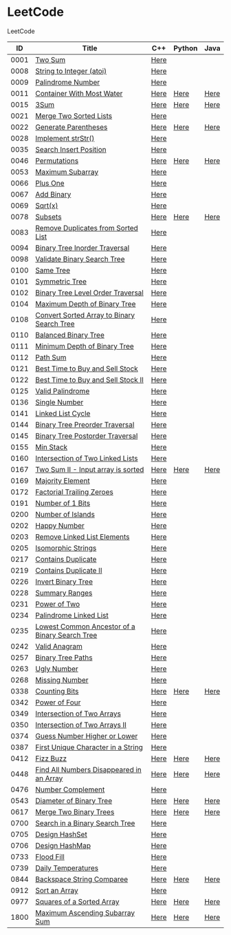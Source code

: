 # LeetCode

LeetCode

| ID   | Title                                                                                                                           | C++                                                                   | Python                                                            | Java                                                              |
| ---- | ------------------------------------------------------------------------------------------------------------------------------- | --------------------------------------------------------------------- | ----------------------------------------------------------------- | ----------------------------------------------------------------- |
| 0001 | [Two Sum](https://leetcode.com/problems/two-sum/)                                                                               | [Here](./C++/0001-two-sum.cpp)                                        |                                                                   |                                                                   |
| 0008 | [String to Integer (atoi)](https://leetcode.com/problems/string-to-integer-atoi/)                                               | [Here](./C++/0008-string-to-integer-atoi.cpp)                         |                                                                   |                                                                   |
| 0009 | [Palindrome Number](https://leetcode.com/problems/palindrome-number/)                                                           | [Here](./C++/0009-palindrome-number.cpp)                              |                                                                   |                                                                   |
| 0011 | [Container With Most Water](https://leetcode.com/problems/container-with-most-water/)                                           | [Here](./C++/0011-container-with-most-water.cpp)                      | [Here](./Python/0011-container-with-most-water.py)                | [Here](./Java/0011-container-with-most-water.java)                |
| 0015 | [3Sum](https://leetcode.com/problems/3sum/)                                                                                     | [Here](./C++/0015-3sum.cpp)                                           | [Here](./Python/0015-3sum.py)                                     | [Here](./Java/0015-3sum.java)                                     |
| 0021 | [Merge Two Sorted Lists](https://leetcode.com/problems/merge-two-sorted-lists/)                                                 | [Here](./C++/0021-merge-two-sorted-lists.cpp)                         |                                                                   |                                                                   |
| 0022 | [Generate Parentheses](https://leetcode.com/problems/generate-parentheses/)                                                     | [Here](./C++/0022-generate-parentheses.cpp)                           | [Here](./Python/0022-generate-parentheses.py)                     | [Here](./Java/0022-generate-parentheses.java)                     |
| 0028 | [Implement strStr()](https://leetcode.com/problems/implement-strstr/)                                                           | [Here](./C++/0028-implement-strstr.cpp)                               |                                                                   |                                                                   |
| 0035 | [Search Insert Position](https://leetcode.com/problems/search-insert-position/)                                                 | [Here](./C++/0035-search-insert-position.cpp)                         |                                                                   |                                                                   |
| 0046 | [Permutations](https://leetcode.com/problems/permutations/)                                                                     | [Here](./C++/0046-permutations.cpp)                                   | [Here](./Python/0046-permutations.py)                             | [Here](./Java/0046-permutations.java)                             |
| 0053 | [Maximum Subarray](https://leetcode.com/problems/maximum-subarray/)                                                             | [Here](/C++/0053-maximum-subarray.cpp)                                |                                                                   |                                                                   |
| 0066 | [Plus One](https://leetcode.com/problems/plus-one/)                                                                             | [Here](./C++/0066-plus-one.cpp)                                       |                                                                   |                                                                   |
| 0067 | [Add Binary](https://leetcode.com/problems/add-binary/)                                                                         | [Here](./C++/0067-add-binary.cpp)                                     |                                                                   |                                                                   |
| 0069 | [Sqrt(x)](https://leetcode.com/problems/sqrtx/)                                                                                 | [Here](./C++/0069-sqrtx.cpp)                                          |                                                                   |                                                                   |
| 0078 | [Subsets](https://leetcode.com/problems/subsets/)                                                                               | [Here](./C++/0078-subsets.cpp)                                        | [Here](./Python/0078-subsets.py)                                  | [Here](./Java/0078-subsets.java)                                  |
| 0083 | [Remove Duplicates from Sorted List](https://leetcode.com/problems/remove-duplicates-from-sorted-list/)                         | [Here](./C++/0083-remove-duplicates-from-sorted-list.cpp)             |                                                                   |                                                                   |
| 0094 | [Binary Tree Inorder Traversal](https://leetcode.com/problems/binary-tree-inorder-traversal/)                                   | [Here](./C++/0094-binary-tree-inorder-traversal.cpp)                  |                                                                   |                                                                   |
| 0098 | [Validate Binary Search Tree](https://leetcode.com/problems/validate-binary-search-tree/)                                       | [Here](./C++/0098-validate-binary-search-tree.cpp)                    |                                                                   |                                                                   |
| 0100 | [Same Tree](https://leetcode.com/problems/same-tree/)                                                                           | [Here](./C++/0100-same-tree.cpp)                                      |                                                                   |                                                                   |
| 0101 | [Symmetric Tree](https://leetcode.com/problems/symmetric-tree/)                                                                 | [Here](./C++/0101-symmetric-tree.cpp)                                 |                                                                   |                                                                   |
| 0102 | [Binary Tree Level Order Traversal](https://leetcode.com/problems/binary-tree-level-order-traversal/)                           | [Here](./C++/0102-binary-tree-level-order-traversal.cpp)              |                                                                   |                                                                   |
| 0104 | [Maximum Depth of Binary Tree](https://leetcode.com/problems/maximum-depth-of-binary-tree/)                                     | [Here](./C++/0104-maximum-depth-of-binary-tree.cpp)                   |                                                                   |                                                                   |
| 0108 | [Convert Sorted Array to Binary Search Tree](https://leetcode.com/problems/convert-sorted-array-to-binary-search-tree/)         | [Here](./C++/0108-convert-sorted-array-to-binary-search-tree.cpp)     |                                                                   |                                                                   |
| 0110 | [Balanced Binary Tree](https://leetcode.com/problems/balanced-binary-tree/)                                                     | [Here](./C++/0110-balanced-binary-tree.cpp)                           |                                                                   |                                                                   |
| 0111 | [Minimum Depth of Binary Tree](https://leetcode.com/problems/minimum-depth-of-binary-tree/)                                     | [Here](./C++/0111-minimum-depth-of-binary-tree.cpp)                   |                                                                   |                                                                   |
| 0112 | [Path Sum](https://leetcode.com/problems/path-sum/)                                                                             | [Here](./C++/0112-path-sum.cpp)                                       |                                                                   |                                                                   |
| 0121 | [Best Time to Buy and Sell Stock](https://leetcode.com/problems/best-time-to-buy-and-sell-stock/)                               | [Here](./C++/0121-best-time-to-buy-and-sell-stock.cpp)                |                                                                   |                                                                   |
| 0122 | [Best Time to Buy and Sell Stock II](https://leetcode.com/problems/best-time-to-buy-and-sell-stock-ii/)                         | [Here](./C++/0122-best-time-to-buy-and-sell-stock-ii.cpp)             |                                                                   |                                                                   |
| 0125 | [Valid Palindrome](https://leetcode.com/problems/valid-palindrome/)                                                             | [Here](./C++/0125-valid-palindrome.cpp)                               |                                                                   |                                                                   |
| 0136 | [Single Number](https://leetcode.com/problems/single-number/)                                                                   | [Here](./C++/0136-single-number.cpp)                                  |                                                                   |                                                                   |
| 0141 | [Linked List Cycle](https://leetcode.com/problems/linked-list-cycle/)                                                           | [Here](./C++/0141-linked-list-cycle.cpp)                              |                                                                   |                                                                   |
| 0144 | [Binary Tree Preorder Traversal](https://leetcode.com/problems/binary-tree-preorder-traversal/)                                 | [Here](./C++/0144-binary-tree-preorder-traversal.cpp)                 |                                                                   |                                                                   |
| 0145 | [Binary Tree Postorder Traversal](https://leetcode.com/problems/binary-tree-postorder-traversal/)                               | [Here](./C++/0145-binary-tree-postorder-traversal.cpp)                |                                                                   |                                                                   |
| 0155 | [Min Stack](https://leetcode.com/problems/min-stack/)                                                                           | [Here](./C++/0155-min-stack.cpp)                                      |                                                                   |                                                                   |
| 0160 | [Intersection of Two Linked Lists](https://leetcode.com/problems/intersection-of-two-linked-lists/)                             | [Here](./C++/0160-intersection-of-two-linked-lists.cpp)               |                                                                   |                                                                   |
| 0167 | [Two Sum II - Input array is sorted](https://leetcode.com/problems/two-sum-ii-input-array-is-sorted/)                           | [Here](./C++/0167-two-sum-ii-input-array-is-sorted.cpp)               | [Here](./Python/0167-two-sum-ii-input-array-is-sorted.py)         | [Here](./Java/0167-two-sum-ii-input-array-is-sorted.java)         |
| 0169 | [Majority Element](https://leetcode.com/problems/majority-element/)                                                             | [Here](./C++/0169-majority-element.cpp)                               |                                                                   |                                                                   |
| 0172 | [Factorial Trailing Zeroes](https://leetcode.com/problems/factorial-trailing-zeroes/)                                           | [Here](./C++/0172-factorial-trailing-zeroes.cpp)                      |                                                                   |                                                                   |
| 0191 | [Number of 1 Bits](https://leetcode.com/problems/number-of-1-bits/)                                                             | [Here](./C++/0191-number-of-1-bits.cpp)                               |                                                                   |                                                                   |
| 0200 | [Number of Islands](https://leetcode.com/problems/number-of-islands/)                                                           | [Here](./C++/0200-number-of-islands.cpp)                              |                                                                   |                                                                   |
| 0202 | [Happy Number](https://leetcode.com/problems/happy-number/)                                                                     | [Here](./C++/0202-happy-number.cpp)                                   |                                                                   |                                                                   |
| 0203 | [Remove Linked List Elements](https://leetcode.com/problems/remove-linked-list-elements/)                                       | [Here](./C++/0203-remove-linked-list-elements.cpp)                    |                                                                   |                                                                   |
| 0205 | [Isomorphic Strings](https://leetcode.com/problems/isomorphic-strings/)                                                         | [Here](./C++/0205-isomorphic-strings.cpp)                             |                                                                   |                                                                   |
| 0217 | [Contains Duplicate](https://leetcode.com/problems/contains-duplicate/)                                                         | [Here](./C++/0217-contains-duplicate.cpp)                             |                                                                   |                                                                   |
| 0219 | [Contains Duplicate II](https://leetcode.com/problems/contains-duplicate-ii/)                                                   | [Here](./C++/0219-contains-duplicate-ii.cpp)                          |                                                                   |                                                                   |
| 0226 | [Invert Binary Tree](https://leetcode.com/problems/invert-binary-tree/)                                                         | [Here](./C++/0226-invert-binary-tree.cpp)                             |                                                                   |                                                                   |
| 0228 | [Summary Ranges](https://leetcode.com/problems/summary-ranges/)                                                                 | [Here](./C++/0228-summary-ranges.cpp)                                 |                                                                   |                                                                   |
| 0231 | [Power of Two](https://leetcode.com/problems/power-of-two/)                                                                     | [Here](./C++/0231-power-of-two.cpp)                                   |                                                                   |                                                                   |
| 0234 | [Palindrome Linked List](https://leetcode.com/problems/palindrome-linked-list/)                                                 | [Here](./C++/0234-palindrome-linked-list.cpp)                         |                                                                   |                                                                   |
| 0235 | [Lowest Common Ancestor of a Binary Search Tree](https://leetcode.com/problems/lowest-common-ancestor-of-a-binary-search-tree/) | [Here](./C++/0235-lowest-common-ancestor-of-a-binary-search-tree.cpp) |                                                                   |                                                                   |
| 0242 | [Valid Anagram](https://leetcode.com/problems/valid-anagram/)                                                                   | [Here](./C++/0242-valid-anagram.cpp)                                  |                                                                   |                                                                   |
| 0257 | [Binary Tree Paths](https://leetcode.com/problems/binary-tree-paths/)                                                           | [Here](./C++/0257-binary-tree-paths.cpp)                              |                                                                   |                                                                   |
| 0263 | [Ugly Number](https://leetcode.com/problems/ugly-number/)                                                                       | [Here](./C++/0263-ugly-number.cpp)                                    |                                                                   |                                                                   |
| 0268 | [Missing Number](https://leetcode.com/problems/missing-number/)                                                                 | [Here](./C++/0268-missing-number.cpp)                                 |                                                                   |                                                                   |
| 0338 | [Counting Bits](https://leetcode.com/problems/counting-bits/)                                                                   | [Here](./C++/0338-counting-bits.cpp)                                  | [Here](./Python/0338-counting-bits.py)                            | [Here](./Java/0338-counting-bits.java)                            |
| 0342 | [Power of Four](https://leetcode.com/problems/power-of-four/)                                                                   | [Here](./C++/0342-power-of-four.cpp)                                  |                                                                   |                                                                   |
| 0349 | [Intersection of Two Arrays](https://leetcode.com/problems/intersection-of-two-arrays/)                                         | [Here](./C++/0349-intersection-of-two-arrays.cpp)                     |                                                                   |                                                                   |
| 0350 | [Intersection of Two Arrays II](https://leetcode.com/problems/intersection-of-two-arrays-ii/)                                   | [Here](./C++/0350-intersection-of-two-arrays-ii.cpp)                  |                                                                   |                                                                   |
| 0374 | [Guess Number Higher or Lower](https://leetcode.com/problems/guess-number-higher-or-lower/)                                     | [Here](./C++/0374-guess-number-higher-or-lower.cpp)                   |                                                                   |                                                                   |
| 0387 | [First Unique Character in a String](https://leetcode.com/problems/first-unique-character-in-a-string/)                         | [Here](./C++/0387-first-unique-character-in-a-string.cpp)             |                                                                   |                                                                   |
| 0412 | [Fizz Buzz](https://leetcode.com/problems/fizz-buzz/)                                                                           | [Here](./C++/0412-fizz-buzz.cpp)                                      | [Here](./Python/0412-fizz-buzz.py)                                | [Here](./Java/0412-fizz-buzz.java)                                |
| 0448 | [Find All Numbers Disappeared in an Array](https://leetcode.com/problems/find-all-numbers-disappeared-in-an-array/)             | [Here](./C++/0448-find-all-numbers-disappeared-in-an-array.cpp)       | [Here](./Python/0448-find-all-numbers-disappeared-in-an-array.py) | [Here](./Java/0448-find-all-numbers-disappeared-in-an-array.java) |
| 0476 | [Number Complement](https://leetcode.com/problems/number-complement/)                                                           | [Here](./C++/0476-number-complement.cpp)                              |                                                                   |                                                                   |
| 0543 | [Diameter of Binary Tree](https://leetcode.com/problems/diameter-of-binary-tree/)                                               | [Here](./C++/0543-diameter-of-binary-tree.cpp)                        | [Here](./Python/0543-diameter-of-binary-tree.py)                  | [Here](./Java/0543-diameter-of-binary-tree.java)                  |
| 0617 | [Merge Two Binary Trees](https://leetcode.com/problems/merge-two-binary-trees/)                                                 | [Here](./C++/0617-merge-two-binary-trees.cpp)                         | [Here](./Python/0617-merge-two-binary-trees.py)                   | [Here](./Java/0617-merge-two-binary-trees.java)                   |
| 0700 | [Search in a Binary Search Tree](https://leetcode.com/problems/search-in-a-binary-search-tree/)                                 | [Here](./C++/0700-search-in-a-binary-search-tree.cpp)                 |                                                                   |                                                                   |
| 0705 | [Design HashSet](https://leetcode.com/problems/design-hashset/)                                                                 | [Here](./C++/0705-design-hashset.cpp)                                 |                                                                   |                                                                   |
| 0706 | [Design HashMap](https://leetcode.com/problems/design-hashmap/)                                                                 | [Here](./C++/0706-design-hashmap.cpp)                                 |                                                                   |                                                                   |
| 0733 | [Flood Fill](https://leetcode.com/problems/flood-fill/)                                                                         | [Here](./C++/0733-flood-fill.cpp)                                     |                                                                   |                                                                   |
| 0739 | [Daily Temperatures](https://leetcode.com/problems/daily-temperatures/)                                                         | [Here](./C++/0739-daily-temperatures.cpp)                             |                                                                   |                                                                   |
| 0844 | [Backspace String Comparee](https://leetcode.com/problems/backspace-string-compare/)                                            | [Here](./C++/0844-backspace-string-compare.cpp)                       | [Here](./Python/0844-backspace-string-compare.py)                 | [Here](./Java/0844-backspace-string-compare.java)                 |
| 0912 | [Sort an Array](https://leetcode.com/problems/sort-an-array/)                                                                   | [Here](./C++/0912-sort-an-array.cpp)                                  |                                                                   |                                                                   |
| 0977 | [Squares of a Sorted Array](https://leetcode.com/problems/squares-of-a-sorted-array/)                                           | [Here](./C++/0977-squares-of-a-sorted-array.cpp)                      | [Here](./Python/0977-squares-of-a-sorted-array.py)                | [Here](./Java/0977-squares-of-a-sorted-array.java)                |
| 1800 | [Maximum Ascending Subarray Sum](https://leetcode.com/problems/maximum-ascending-subarray-sum/)                                 | [Here](./C++/1800-maximum-ascending-subarray-sum.cpp)                 | [Here](./Python/1800-maximum-ascending-subarray-sum.py)           | [Here](./Java/1800-maximum-ascending-subarray-sum.java)           |

